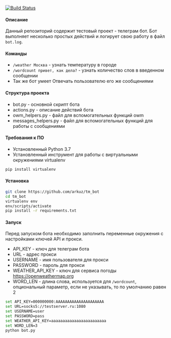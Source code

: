 [![Build Status](https://travis-ci.org/arkuz/tm_bot.svg?branch=master)](https://travis-ci.org/arkuz/tm_bot)
#### Описание
Данный репозиторий содержит тестовый проект - телеграм бот. Бот выполняет несколько простых действий и логирует свою работу в файл `bot.log`.

#### Команды
 - `/weather Москва` - узнать температуру в городе
 - `/wordcount привет, как дела?` - узнать количество слов в введенном сообщении
 - Так же бот умеет Отвечать пользователю его же сообщениями

#### Структура проекта
 - bot.py - основной скрипт бота
 - actions.py - описание действий бота
 - owm_helpers.py - файл для вспомогательных функций owm
 - messages_helpers.py - файл для вспомогательных функций для работы с сообщениями
 
#### Требования к ПО
- Установленный Python 3.7
- Установленный инструмент для работы с виртуальными окружениями virtualenv
```bash
pip install virtualenv
```

#### Установка
```bash
git clone https://github.com/arkuz/tm_bot
cd tm_bot
virtualenv env
env/scripts/activate
pip install -r requirements.txt
```

#### Запуск

Перед запуском бота необходимо заполнить переменные окружения с настройками ключей API и прокси.
 - API_KEY - ключ для телеграм бота
 - URL - адрес прокси
 - USERNAME - имя пользователя для прокси
 - PASSWORD - пароль для прокси
 - WEATHER_API_KEY - ключ для сервиса погоды https://openweathermap.org
 - WORD_LEN - длина слова, используется для `/wordcount`, опциональный параметр, если не указывать, то по умолчанию равен 2
```bash
set API_KEY=000000000:AAAAAAAAAAAAAAAAAAAAA
set URL=socks5://testserver.ru:1080
set USERNAME=user
set PASSWORD=pass
set WEATHER_API_KEY=aaaaaaaaaaaaaaaaaaaaaaaa
set WORD_LEN=3
python bot.py
```
